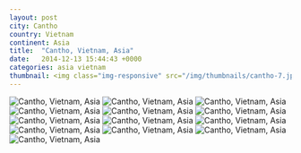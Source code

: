 ```yaml
---
layout: post
city: Cantho
country: Vietnam
continent: Asia
title:  "Cantho, Vietnam, Asia"
date:   2014-12-13 15:44:43 +0000
categories: asia vietnam
thumbnail: <img class="img-responsive" src="/img/thumbnails/cantho-7.jpg" alt="Cantho Vietnam" />
---
```


<div class="img-container">
	<img class="img-responsive" src="/img/countries/vietnam/cantho-1.jpg" alt="Cantho, Vietnam, Asia"/>
	<img class="img-responsive" src="/img/countries/vietnam/cantho-2.jpg" alt="Cantho, Vietnam, Asia"/>
	<img class="img-responsive" src="/img/countries/vietnam/cantho-3.jpg" alt="Cantho, Vietnam, Asia"/>
	<img class="img-responsive" src="/img/countries/vietnam/cantho-4.jpg" alt="Cantho, Vietnam, Asia"/>
	<img class="img-responsive" src="/img/countries/vietnam/cantho-5.jpg" alt="Cantho, Vietnam, Asia"/>
	<img class="img-responsive" src="/img/countries/vietnam/cantho-6.jpg" alt="Cantho, Vietnam, Asia"/>
	<img class="img-responsive" src="/img/countries/vietnam/cantho-7.jpg" alt="Cantho, Vietnam, Asia"/>
	<img class="img-responsive" src="/img/countries/vietnam/cantho-8.jpg" alt="Cantho, Vietnam, Asia"/>
	<img class="img-responsive" src="/img/countries/vietnam/cantho-9.jpg" alt="Cantho, Vietnam, Asia"/>
	<img class="img-responsive" src="/img/countries/vietnam/cantho-10.jpg" alt="Cantho, Vietnam, Asia"/>
	<img class="img-responsive" src="/img/countries/vietnam/cantho-11.jpg" alt="Cantho, Vietnam, Asia"/>
	<img class="img-responsive" src="/img/countries/vietnam/cantho-12.jpg" alt="Cantho, Vietnam, Asia"/>
	<img class="img-responsive" src="/img/countries/vietnam/cantho-13.jpg" alt="Cantho, Vietnam, Asia"/>
</div>
